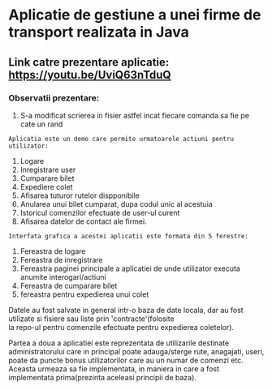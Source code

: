 # Aplicatie de gestiune a unei firme de transport realizata in Java
 
## Link catre prezentare aplicatie: https://youtu.be/UviQ63nTduQ
   ### Observatii prezentare: 
   1. S-a modificat scrierea in fisier astfel incat fiecare comanda sa fie pe cate un rand
  
    Aplicatia este un demo care permite urmatoarele actiuni pentru utilizator:
   1. Logare
   2. Inregistrare user
   3. Cumparare bilet
   4. Expediere colet
   5. Afisarea tuturor rutelor dispponibile
   6. Anularea unui bilet cumparat, dupa codul unic al acestuia
   7. Istoricul comenzilor efectuate de user-ul curent
   8. Afisarea datelor de contact ale firmei.
   
    Interfata grafica a acestei aplicatii este formata din 5 ferestre:
   1. Fereastra de logare
   2. Fereastra de inregistrare
   3. Fereastra paginei principale a aplicatiei de unde utilizator executa anumite interogari/actiuni
   4. Fereastra de cumparare bilet
   5. fereastra pentru expedierea unui colet
   
  Datele au fost salvate in general intr-o baza de date locala, dar au fost utilizate si fisiere sau liste prin 'contracte'(folosite   
la repo-ul pentru comenzile efectuate pentru expedierea coletelor).
    
   
   Partea a doua a aplicatiei este reprezentata de utilizarile destinate administratorului care in 
 principal poate adauga/sterge rute, anagajati, useri, poate da puncte bonus utilizatorilor care au 
 un numar de comenzi etc. Aceasta urmeaza sa fie implementata, in maniera in care a fost implementata 
 prima(prezinta aceleasi principii de baza).
